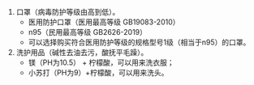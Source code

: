 1. 口罩（病毒防护等级由高到低）。
    - 医用防护口罩（医用最高等级 GB19083-2010） 
    - n95（民用最高等级 GB2626-2019）
    - 可以选择购买符合医用防护等级的规格型号1级（相当于n95）的口罩。
2. 洗护用品（碱性去油去污，酸抚平毛躁）。
    - 镁（PH为10.5） + 柠檬酸，可以用来洗衣服；
    - 小苏打（PH为9）+柠檬酸，可以用来洗头。